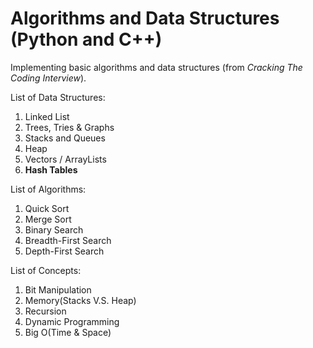 # Algorithms and Data Structures (Python and C++)  

Implementing basic algorithms and data structures (from *Cracking The Coding Interview*).  
  
List of Data Structures:  
1. Linked List  
2. Trees, Tries & Graphs  
3. Stacks and Queues  
4. Heap  
5. Vectors / ArrayLists  
6. **Hash Tables**  


List of Algorithms:  
1. Quick Sort  
2. Merge Sort  
3. Binary Search  
4. Breadth-First Search  
5. Depth-First Search  


List of Concepts:  
1. Bit Manipulation  
2. Memory(Stacks V.S. Heap)  
3. Recursion  
4. Dynamic Programming  
5. Big O(Time & Space)  
